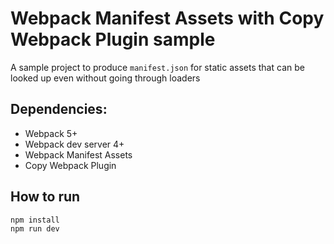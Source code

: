 # Webpack Manifest Assets with Copy Webpack Plugin sample
A sample project to produce `manifest.json` for static assets that can be looked up even without going through loaders

## Dependencies:
- Webpack 5+
- Webpack dev server 4+
- Webpack Manifest Assets
- Copy Webpack Plugin

## How to run
```sh
npm install
npm run dev
```
